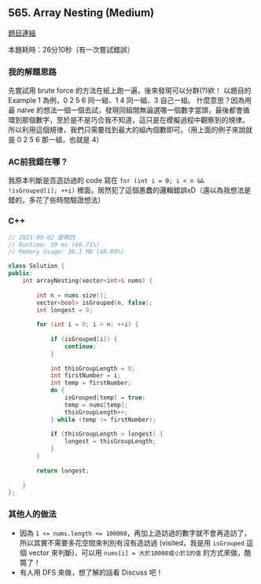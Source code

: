 ## 565. Array Nesting (Medium)

[題目連結](https://leetcode.com/problems/array-nesting/)

本題耗時：26分10秒（有一次嘗試錯誤）

### 我的解題思路

先嘗試用 brute force 的方法在紙上跑一遍，後來發現可以分群(?)欸！
以題目的 Example 1 為例，0 2 5 6 同一組、1 4 同一組、3 自己一組。
什麼意思？因為用最 naive 的想法一個一個去試，發現同組間無論選哪一個數字當頭，最後都會循環到那個數字，至於是不是巧合我不知道，這只是在模擬過程中觀察到的規律。
所以利用這個規律，我們只需要找到最大的組內個數即可。（用上面的例子來說就是 0 2 5 6 那一組，也就是 4）

### AC前我錯在哪？

我原本判斷是否造訪過的 code 寫在 `for (int i = 0; i < n && !isGrouped[i]; ++i)` 裡面，居然犯了這個愚蠢的邏輯錯誤xD（還以為我想法是錯的，多花了些時間驗證想法）

### C++

```cpp
// 2021-09-02 星期四
// Runtime: 19 ms (66.71%)
// Memory Usage: 30.1 MB (48.80%)

class Solution {
public:
    int arrayNesting(vector<int>& nums) {
        
        int n = nums.size();
        vector<bool> isGrouped(n, false);
        int longest = 0;
        
        for (int i = 0; i < n; ++i) {
            
            if (isGrouped[i]) {
                continue;
            }
            
            int thisGroupLength = 0;
            int firstNumber = i;
            int temp = firstNumber;
            do {
                isGrouped[temp] = true;
                temp = nums[temp];
                thisGroupLength++;
            } while (temp != firstNumber);
            
            if (thisGroupLength > longest) {
                longest = thisGroupLength;
            }
        }
        
        return longest;
        
    }
};
```

### 其他人的做法

- 因為 `1 <= nums.length <= 100000`，再加上造訪過的數字就不會再造訪了，所以其實不需要多花空間來判別有沒有造訪過 (visited，我是用 `isGrouped` 這個 vector 來判斷)，可以用 `nums[i] = 大於10000或小於1的值` 的方式來做，酷斃了！
- 有人用 DFS 來做，想了解的話看 Discuss 吧！